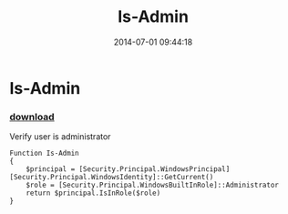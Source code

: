 ﻿---
pid:            5271
parent:         0
children:       
poster:         skourlatov
title:          Is-Admin
date:           2014-07-01 09:44:18
description:    Verify user is administrator
format:         posh
---

# Is-Admin

### [download](5271.ps1)  

Verify user is administrator

```posh
Function Is-Admin
{
	$principal = [Security.Principal.WindowsPrincipal][Security.Principal.WindowsIdentity]::GetCurrent()
	$role = [Security.Principal.WindowsBuiltInRole]::Administrator
	return $principal.IsInRole($role)
}

```
